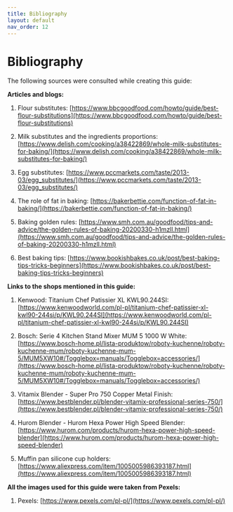 ```yaml
---
title: Bibliography
layout: default
nav_order: 12
---
```


<h1>Bibliography</h1>

The following sources were consulted while creating this guide:

**Articles and blogs:**

1. Flour substitutes: [https://www.bbcgoodfood.com/howto/guide/best-flour-substitutions](https://www.bbcgoodfood.com/howto/guide/best-flour-substitutions)

2. Milk substitutes and the ingredients proportions: [https://www.delish.com/cooking/a38422869/whole-milk-substitutes-for-baking/](https://www.delish.com/cooking/a38422869/whole-milk-substitutes-for-baking/)

3. Egg substitutes: [https://www.pccmarkets.com/taste/2013-03/egg_substitutes/](https://www.pccmarkets.com/taste/2013-03/egg_substitutes/)

4. The role of fat in baking: [https://bakerbettie.com/function-of-fat-in-baking/](https://bakerbettie.com/function-of-fat-in-baking/) 

5. Baking golden rules: [https://www.smh.com.au/goodfood/tips-and-advice/the-golden-rules-of-baking-20200330-h1mzll.html](https://www.smh.com.au/goodfood/tips-and-advice/the-golden-rules-of-baking-20200330-h1mzll.html) 

6. Best baking tips: [https://www.bookishbakes.co.uk/post/best-baking-tips-tricks-beginners](https://www.bookishbakes.co.uk/post/best-baking-tips-tricks-beginners)


**Links to the shops mentioned in this guide:**

1. Kenwood: Titanium Chef Patissier XL KWL90.244SI: [https://www.kenwoodworld.com/pl-pl/titanium-chef-patissier-xl-kwl90-244si/p/KWL90.244SI](https://www.kenwoodworld.com/pl-pl/titanium-chef-patissier-xl-kwl90-244si/p/KWL90.244SI) 

2. Bosch: Serie 4 Kitchen Stand Mixer MUM 5 1000 W White: [https://www.bosch-home.pl/lista-produktow/roboty-kuchenne/roboty-kuchenne-mum/roboty-kuchenne-mum-5/MUM5XW10#/Togglebox=manuals/Togglebox=accessories/](https://www.bosch-home.pl/lista-produktow/roboty-kuchenne/roboty-kuchenne-mum/roboty-kuchenne-mum-5/MUM5XW10#/Togglebox=manuals/Togglebox=accessories/) 

3. Vitamix Blender - Super Pro 750 Copper Metal Finish: [https://www.bestblender.pl/blender-vitamix-professional-series-750/](https://www.bestblender.pl/blender-vitamix-professional-series-750/) 

3. Hurom Blender - Hurom Hexa Power High Speed Blender: [https://www.hurom.com/products/hurom-hexa-power-high-speed-blender](https://www.hurom.com/products/hurom-hexa-power-high-speed-blender) 

4. Muffin pan silicone cup holders: [https://www.aliexpress.com/item/1005005986393187.html](https://www.aliexpress.com/item/1005005986393187.html) 

**All the images used for this guide were taken from Pexels:**

1. Pexels: [https://www.pexels.com/pl-pl/](https://www.pexels.com/pl-pl/) 

